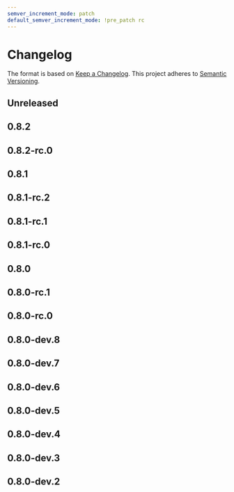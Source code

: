 ```yaml
---
semver_increment_mode: patch
default_semver_increment_mode: !pre_patch rc
---
```

# Changelog

The format is based on [Keep a Changelog](https://keepachangelog.com/en/1.0.0/). This project adheres to [Semantic Versioning](https://semver.org/spec/v2.0.0.html).

## Unreleased

## 0.8.2

## 0.8.2-rc.0

## 0.8.1

## 0.8.1-rc.2

## 0.8.1-rc.1

## 0.8.1-rc.0

## 0.8.0

## 0.8.0-rc.1

## 0.8.0-rc.0

## 0.8.0-dev.8

## 0.8.0-dev.7

## 0.8.0-dev.6

## 0.8.0-dev.5

## 0.8.0-dev.4

## 0.8.0-dev.3

## 0.8.0-dev.2
